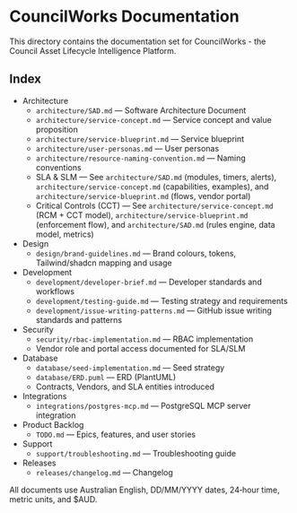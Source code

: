 # CouncilWorks Documentation

This directory contains the documentation set for CouncilWorks - the Council Asset Lifecycle Intelligence Platform.

## Index

- Architecture
  - `architecture/SAD.md` — Software Architecture Document
  - `architecture/service-concept.md` — Service concept and value proposition
  - `architecture/service-blueprint.md` — Service blueprint
  - `architecture/user-personas.md` — User personas
  - `architecture/resource-naming-convention.md` — Naming conventions
  - SLA & SLM — See `architecture/SAD.md` (modules, timers, alerts), `architecture/service-concept.md` (capabilities, examples), and `architecture/service-blueprint.md` (flows, vendor portal)
  - Critical Controls (CCT) — See `architecture/service-concept.md` (RCM + CCT model), `architecture/service-blueprint.md` (enforcement flow), and `architecture/SAD.md` (rules engine, data model, metrics)
- Design
  - `design/brand-guidelines.md` — Brand colours, tokens, Tailwind/shadcn mapping and usage
- Development
  - `development/developer-brief.md` — Developer standards and workflows
  - `development/testing-guide.md` — Testing strategy and requirements
  - `development/issue-writing-patterns.md` — GitHub issue writing standards and patterns
- Security
  - `security/rbac-implementation.md` — RBAC implementation
  - Vendor role and portal access documented for SLA/SLM
- Database
  - `database/seed-implementation.md` — Seed strategy
  - `database/ERD.puml` — ERD (PlantUML)
  - Contracts, Vendors, and SLA entities introduced
- Integrations
  - `integrations/postgres-mcp.md` — PostgreSQL MCP server integration
- Product Backlog
  - `TODO.md` — Epics, features, and user stories
- Support
  - `support/troubleshooting.md` — Troubleshooting guide
- Releases
  - `releases/changelog.md` — Changelog

All documents use Australian English, DD/MM/YYYY dates, 24‑hour time, metric units, and $AUD.

